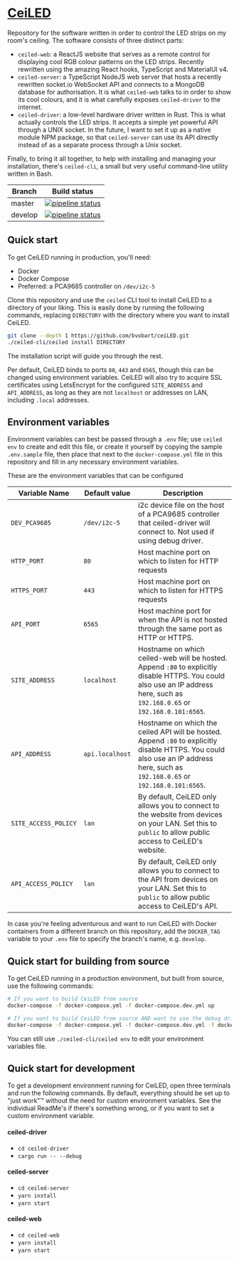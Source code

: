 # [CeiLED](https://bart.vanoort.is)

Repository for the software written in order to control the LED strips on my room's ceiling. The software consists of three distinct parts:

- `ceiled-web`: a ReactJS website that serves as a remote control for displaying cool RGB colour patterns on the LED strips. Recently rewritten using the amazing React hooks, TypeScript and MaterialUI v4.
- `ceiled-server`: a TypeScript NodeJS web server that hosts a recently rewritten socket.io WebSocket API and connects to a MongoDB database for authorisation. It is what `ceiled-web` talks to in order to show its cool colours, and it is what carefully exposes `ceiled-driver` to the internet.
- `ceiled-driver`: a low-level hardware driver written in Rust. This is what actually controls the LED strips. It accepts a simple yet powerful API through a UNIX socket. In the future, I want to set it up as a native module NPM package, so that `ceiled-server` can use its API directly instead of as a separate process through a Unix socket.

Finally, to bring it all together, to help with installing and managing your installation, there's `ceiled-cli`, a small but very useful command-line utility written in Bash. 

Branch  | Build status
--------|--------
master  | [![pipeline status](https://gitlab.com/bvobart/ceiled/badges/master/pipeline.svg)](https://gitlab.com/bvobart/ceiled/-/commits/master)
develop | [![pipeline status](https://gitlab.com/bvobart/ceiled/badges/develop/pipeline.svg)](https://gitlab.com/bvobart/ceiled/-/commits/develop)


## Quick start

To get CeiLED running in production, you'll need:

- Docker
- Docker Compose
- Preferred: a PCA9685 controller on `/dev/i2c-5`

Clone this repository and use the `ceiled` CLI tool to install CeiLED to a directory of your liking. This is easily done by running the following commands, replacing `DIRECTORY` with the directory where you want to install CeiLED.
```sh
git clone --depth 1 https://github.com/bvobart/ceiLED.git
./ceiled-cli/ceiled install DIRECTORY
```

The installation script will guide you through the rest.

Per default, CeiLED binds to ports `80`, `443` and `6565`, though this can be changed using environment variables. 
CeiLED will also try to acquire SSL certificates using LetsEncrypt for the configured `SITE_ADDRESS` and `API_ADDRESS`,
as long as they are not `localhost` or addresses on LAN, including `.local` addresses.


## Environment variables

Environment variables can best be passed through a `.env` file; use `ceiled env` to create and edit this file, or create it yourself by copying the sample `.env.sample` file, then place that next to the `docker-compose.yml` file in this repository and fill in any necessary environment variables.

These are the environment variables that can be configured

Variable Name   | Default value     | Description
----------------|-------------------|----------------
`DEV_PCA9685`   | `/dev/i2c-5`      | i2c device file on the host of a PCA9685 controller that ceiled-driver will connect to. Not used if using debug driver.
`HTTP_PORT`     | `80`              | Host machine port on which to listen for HTTP requests
`HTTPS_PORT`    | `443`             | Host machine port on which to listen for HTTPS requests
`API_PORT`      | `6565`            | Host machine port for when the API is not hosted through the same port as HTTP or HTTPS.
`SITE_ADDRESS`  | `localhost`       | Hostname on which ceiled-web will be hosted. Append `:80` to explicitly disable HTTPS. You could also use an IP address here, such as `192.168.0.65` or `192.168.0.101:6565`.
`API_ADDRESS`   | `api.localhost`   | Hostname on which the ceiled API will be hosted. Append `:80` to explicitly disable HTTPS. You could also use an IP address here, such as `192.168.0.65` or `192.168.0.101:6565`.
`SITE_ACCESS_POLICY` | `lan`        | By default, CeiLED only allows you to connect to the website from devices on your LAN. Set this to `public` to allow public access to CeiLED's website.
`API_ACCESS_POLICY` | `lan`         | By default, CeiLED only allows you to connect to the API from devices on your LAN. Set this to `public` to allow public access to CeiLED's API.

In case you're feeling adventurous and want to run CeiLED with Docker containers from a different branch on this repository, add the `DOCKER_TAG` variable to your `.env` file to specify the branch's name, e.g. `develop`.


## Quick start for building from source

To get CeiLED running in a production environment, but built from source, use the following commands:
```sh
# If you want to build CeiLED from source
docker-compose -f docker-compose.yml -f docker-compose.dev.yml up

# If you want to build CeiLED from source AND want to use the debug driver:
docker-compose -f docker-compose.yml -f docker-compose.dev.yml -f docker-compose.debug.yml up
```

You can still use `./ceiled-cli/ceiled env` to edit your environment variables file. 


## Quick start for development

To get a development environment running for CeiLED, open three terminals and run the following commands. By default, everything should be set up to "just work"&trade; without the need for custom environment variables. See the individual ReadMe's if there's something wrong, or if you want to set a custom environment variable.

#### ceiled-driver
- `cd ceiled-driver`
- `cargo run -- --debug`

#### ceiled-server
- `cd ceiled-server`
- `yarn install`
- `yarn start`

#### ceiled-web
- `cd ceiled-web`
- `yarn install`
- `yarn start`
